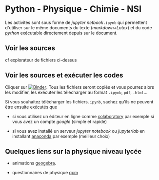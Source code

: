 # Python - Physique - Chimie - NSI

Les activités sont sous forme de *jupyter netbook*`.ipynb` qui permettent d'utiliser sur le même documents
du texte (*markdown+Latex*) et du code *python* exécutable directement depuis sur le document. 

## Voir les sources

cf explorateur de fichiers ci-dessus

## Voir les sources et exécuter les codes

Cliquer sur [![Binder](https://mybinder.org/badge_logo.svg)](https://mybinder.org/v2/gh/fgachelin/physique-python.git/master). 
Tous les fichiers seront copiés et vous pourrez alors les modifier, les exécuter les télécharger au format `.ipynb`, `pdf`, `.html`...

Si vous souhaitez télécharger les fichiers`.ipynb`, sachez qu'ils ne peuvent être ensuite exécutés que 

* si vous utilisez un éditeur en ligne comme [colaboratory](https://colab.research.google.com/notebooks/intro.ipynb) par exemple si vous avez un compte *google* (simple et rapide)

* si vous avez installé un serveur *jupyter notebook* ou *jupyterlab* en installant 
[anaconda](https://www.anaconda.com/products/individual) par exemple (meilleur choix)

## Quelques liens sur la physique niveau lycée

* animations [geogebra](https://www.geogebra.org/u/fgachelin).

* questionnaires de physique [qcm]()

